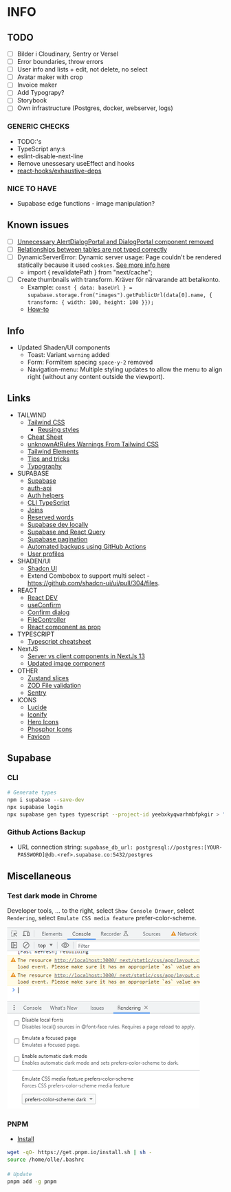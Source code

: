 # INFO


## TODO

- [ ] Bilder i Cloudinary, Sentry or Versel
- [ ] Error boundaries, throw errors
- [ ] User info and lists + edit, not delete, no select
- [ ] Avatar maker with crop
- [ ] Invoice maker
- [ ] Add Typograpy?
- [ ] Storybook
- [ ] Own infrastructure (Postgres, docker, webserver, logs)

### GENERIC CHECKS

- TODO:'s
- TypeScript any:s
- eslint-disable-next-line
- Remove unessesary useEffect and hooks
- [react-hooks/exhaustive-deps](https://react.dev/learn/removing-effect-dependencies)

### NICE TO HAVE

- Supabase edge functions - image manipulation?

## Known issues

- [ ] [Unnecessary AlertDialogPortal and DialogPortal component removed](https://github.com/shadcn-ui/ui/pull/1603/files)
- [ ] [Relationships between tables are not typed correctly](https://github.com/supabase/cli/issues/736)
- [ ] DynamicServerError: Dynamic server usage: Page couldn't be rendered statically because it used `cookies`. [See more info here](https://nextjs.org/docs/messages/dynamic-server-error)
  - import { revalidatePath } from "next/cache";
- [ ] Create thumbnails with transform. Kräver för närvarande att betalkonto.
  - Example: `const { data: baseUrl } = supabase.storage.from("images").getPublicUrl(data[0].name, { transform: { width: 100, height: 100 }});`
  - [How-to](https://supabase.com/docs/reference/javascript/storage-from-getpublicurl)

## Info

- Updated Shaden/UI components
  - Toast: Variant `warning` added
  - Form: FormItem specing `space-y-2` removed
  - Navigation-menu: Multiple styling updates to allow the menu to align right (without any content outside the viewport).

## Links

- TAILWIND
  - [Tailwind CSS](https://tailwindcss.com/)
    - [Reusing styles](https://tailwindcss.com/docs/reusing-styles)
  - [Cheat Sheet](https://tailconwindcomponents.com/cheatsheet/)
  - [unknownAtRules Warnings From Tailwind CSS](https://www.codeconcisely.com/posts/tailwind-css-unknown-at-rules/)
  - [Tailwind Elements](https://tailwind-elements.com/docs/standard/data/datatables/)
  - [Tips and tricks](https://material-minimal.com/learn/design-hacks/tips-and-tricks/)
  - [Typography](https://tailwindcss.com/docs/typography-plugin)
- SUPABASE
  - [Supabase](https://supabase.com/docs/reference/javascript)
  - [auth-api](https://supabase.com/docs/reference/javascript/auth-api)
  - [Auth helpers](https://supabase.com/docs/guides/auth/auth-helpers/nextjs)
  - [CLI TypeScript](https://supabase.com/docs/reference/javascript/typescript-support)
  - [Joins](https://supabase.com/docs/guides/api/joins-and-nesting)
  - [Reserved words](https://www.postgresql.org/docs/current/sql-keywords-appendix.html)
  - [Supabase dev locally](https://supabase.com/docs/guides/cli/local-development)
  - [Supabase and React Query](https://makerkit.dev/blog/saas/supabase-react-query)
  - [Supabase pagination](https://makerkit.dev/blog/tutorials/pagination-supabase-react)
  - [Automated backups using GitHub Actions](https://supabase.com/docs/guides/cli/github-action/backups)
  - [User profiles](https://supabase.com/docs/guides/auth/managing-user-data)
- SHADEN/UI
  - [Shadcn UI](https://ui.shadcn.com/)
  - Extend Combobox to support multi select - https://github.com/shadcn-ui/ui/pull/304/files.
- REACT
  - [React DEV](https://react.dev/)
  - [useConfirm](https://devrecipes.net/custom-confirm-dialog-with-react-hooks-and-the-context-api/)
  - [Confirm dialog](https://medium.com/@kch062522/useconfirm-a-custom-react-hook-to-prompt-confirmation-before-action-f4cb746ebd4e)
  - [FileController](https://stackblitz.com/edit/input-file-react-hook-form?file=src%2FFileController.js)
  - [React component as prop](https://www.developerway.com/posts/react-component-as-prop-the-right-way)
- TYPESCRIPT
  - [Typescript cheatsheet](https://react-typescript-cheatsheet.netlify.app/docs/basic/getting-started/context/)
- NextJS
  - [Server vs client components in NextJs 13](https://www.youtube.com/watch?v=3Dw6D_WuzSE&t=993s)
  - [Updated image component](https://github.com/vercel/next.js/tree/86d2ead1fe612432f7aee73f295a3753bd421ebe/examples/image-component)
- OTHER
  - [Zustand slices](https://github.com/pmndrs/zustand/blob/main/docs/guides/slices-pattern.md)
  - [ZOD File validation](https://github.com/colinhacks/zod/issues/387#issuecomment-1712177211)
  - [Sentry](https://docs.sentry.io/platforms/javascript/guides/nextjs/?original_referrer=https%3A%2F%2Fwww.google.com%2F)
- ICONS
  - [Lucide](https://lucide.dev/icons/)
  - [Iconify](https://iconify.design/)
  - [Hero Icons](https://heroicons.com/)
  - [Phosphor Icons](https://phosphoricons.com/)
  - [Favicon](https://realfavicongenerator.net/)

## Supabase

### CLI

```sh
# Generate types
npm i supabase --save-dev
npx supabase login
npx supabase gen types typescript --project-id yeebxkyqwarhmbfpkgir > "./src/lib/database.types.ts"
```

### Github Actions Backup

- URL connection string: `supabase_db_url: postgresql://postgres:[YOUR-PASSWORD]@db.<ref>.supabase.co:5432/postgres`

## Miscellaneous

### Test dark mode in Chrome

Developer tools, ... to the right, select `Show Console Drawer`, select `Rendering`, select `Emulate CSS media feature` prefer-color-scheme.

![Test dark mode in Chrome](./doc/test-dark-mode-in-chrome.png)

### PNPM

- [Install](https://pnpm.io/installation)

```sh
wget -qO- https://get.pnpm.io/install.sh | sh -
source /home/olle/.bashrc

# Update
pnpm add -g pnpm
```
